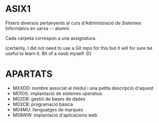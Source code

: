 # ASIX1
Fitxers diversos pertanyents al curs  d'Administració de Sistemes Informàtics en xarxa -- alumni.

Cada carpeta correspon a una assignatura.

(certainly, I did not need to use a Git repo for this but it will for sure be useful to learn it. Bit of a noob myself :D)

# APARTATS
  - MXXDD: nombre associat al mòdul i una petita descripció d'aquest
  - M01OS: implantació de sistemes operatius
  - M02DB: gestió de bases de dades
  - M03CB: programació bàsica
  - M04MU: llenguatges de marques
  - M09WW: implantació d'aplicacions web

